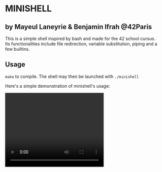 # MINISHELL

## by Mayeul Laneyrie & Benjamin Ifrah @42Paris

This is a simple shell inspired by bash and made for the 42 school cursus.
Its functionalities include file redirection, variable substitution, piping and
a few builtins.

## Usage

`make` to compile. The shell may then be launched with `./minishell`

Here's a simple demonstration of minishell's usage:

<video width="320" height="240" controls>
  <source src="https://github.com/user-attachments/assets/1f710dbc-c55d-4338-b8af-4383e40f7389" type="video/mp4">
</video>
